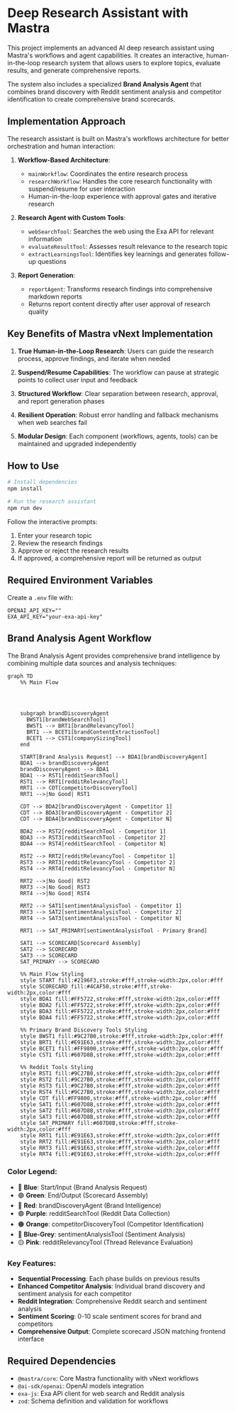 # Deep Research Assistant with Mastra

This project implements an advanced AI deep research assistant using Mastra's workflows and agent capabilities. It creates an interactive, human-in-the-loop research system that allows users to explore topics, evaluate results, and generate comprehensive reports.

The system also includes a specialized **Brand Analysis Agent** that combines brand discovery with Reddit sentiment analysis and competitor identification to create comprehensive brand scorecards.

## Implementation Approach

The research assistant is built on Mastra's workflows architecture for better orchestration and human interaction:

1. **Workflow-Based Architecture**:
   - `mainWorkflow`: Coordinates the entire research process
   - `researchWorkflow`: Handles the core research functionality with suspend/resume for user interaction
   - Human-in-the-loop experience with approval gates and iterative research

2. **Research Agent with Custom Tools**:
   - `webSearchTool`: Searches the web using the Exa API for relevant information
   - `evaluateResultTool`: Assesses result relevance to the research topic
   - `extractLearningsTool`: Identifies key learnings and generates follow-up questions

3. **Report Generation**:
   - `reportAgent`: Transforms research findings into comprehensive markdown reports
   - Returns report content directly after user approval of research quality

## Key Benefits of Mastra vNext Implementation

1. **True Human-in-the-Loop Research**: Users can guide the research process, approve findings, and iterate when needed

2. **Suspend/Resume Capabilities**: The workflow can pause at strategic points to collect user input and feedback

3. **Structured Workflow**: Clear separation between research, approval, and report generation phases

4. **Resilient Operation**: Robust error handling and fallback mechanisms when web searches fail

5. **Modular Design**: Each component (workflows, agents, tools) can be maintained and upgraded independently

## How to Use

```bash
# Install dependencies
npm install

# Run the research assistant
npm run dev
```

Follow the interactive prompts:

1. Enter your research topic
2. Review the research findings
3. Approve or reject the research results
4. If approved, a comprehensive report will be returned as output

## Required Environment Variables

Create a `.env` file with:

```
OPENAI_API_KEY=""
EXA_API_KEY="your-exa-api-key"
```

## Brand Analysis Agent Workflow

The Brand Analysis Agent provides comprehensive brand intelligence by combining multiple data sources and analysis techniques:

```mermaid
graph TD
    %% Main Flow

    
    

    subgraph brandDiscoveryAgent
      BWST1[brandWebSearchTool]
      BWST1 --> BRT1[brandRelevancyTool]
      BRT1 --> BCET1[brandContentExtractionTool]
      BCET1 --> CST1[companySizingTool]
    end

    START[Brand Analysis Request] --> BDA1[brandDiscoveryAgent]
    BDA1 --> brandDiscoveryAgent
    brandDiscoveryAgent --> BDA1
    BDA1 --> RST1[redditSearchTool]
    RST1 --> RRT1[redditRelevancyTool]
    RRT1 --> CDT[competitorDiscoveryTool]
    RRT1 -->|No Good| RST1
    
    CDT --> BDA2[brandDiscoveryAgent - Competitor 1]
    CDT --> BDA3[brandDiscoveryAgent - Competitor 2]
    CDT --> BDA4[brandDiscoveryAgent - Competitor N]
    
    BDA2 --> RST2[redditSearchTool - Competitor 1]
    BDA3 --> RST3[redditSearchTool - Competitor 2]
    BDA4 --> RST4[redditSearchTool - Competitor N]
    
    RST2 --> RRT2[redditRelevancyTool - Competitor 1]
    RST3 --> RRT3[redditRelevancyTool - Competitor 2]
    RST4 --> RRT4[redditRelevancyTool - Competitor N]

    RRT2 -->|No Good| RST2
    RRT3 -->|No Good| RST3
    RRT4 -->|No Good| RST4
    
    RRT2 --> SAT1[sentimentAnalysisTool - Competitor 1]
    RRT3 --> SAT2[sentimentAnalysisTool - Competitor 2]
    RRT4 --> SAT3[sentimentAnalysisTool - Competitor N]
    
    RRT1 --> SAT_PRIMARY[sentimentAnalysisTool - Primary Brand]
    
    SAT1 --> SCORECARD[Scorecard Assembly]
    SAT2 --> SCORECARD
    SAT3 --> SCORECARD
    SAT_PRIMARY --> SCORECARD
    
    %% Main Flow Styling
    style START fill:#2196F3,stroke:#fff,stroke-width:2px,color:#fff
    style SCORECARD fill:#4CAF50,stroke:#fff,stroke-width:2px,color:#fff
    style BDA1 fill:#FF5722,stroke:#fff,stroke-width:2px,color:#fff
    style BDA2 fill:#FF5722,stroke:#fff,stroke-width:2px,color:#fff
    style BDA3 fill:#FF5722,stroke:#fff,stroke-width:2px,color:#fff
    style BDA4 fill:#FF5722,stroke:#fff,stroke-width:2px,color:#fff
    
    %% Primary Brand Discovery Tools Styling
    style BWST1 fill:#9C27B0,stroke:#fff,stroke-width:2px,color:#fff
    style BRT1 fill:#E91E63,stroke:#fff,stroke-width:2px,color:#fff
    style BCET1 fill:#FF9800,stroke:#fff,stroke-width:2px,color:#fff
    style CST1 fill:#607D8B,stroke:#fff,stroke-width:2px,color:#fff
    
    %% Reddit Tools Styling
    style RST1 fill:#9C27B0,stroke:#fff,stroke-width:2px,color:#fff
    style RST2 fill:#9C27B0,stroke:#fff,stroke-width:2px,color:#fff
    style RST3 fill:#9C27B0,stroke:#fff,stroke-width:2px,color:#fff
    style RST4 fill:#9C27B0,stroke:#fff,stroke-width:2px,color:#fff
    style CDT fill:#FF9800,stroke:#fff,stroke-width:2px,color:#fff
    style SAT1 fill:#607D8B,stroke:#fff,stroke-width:2px,color:#fff
    style SAT2 fill:#607D8B,stroke:#fff,stroke-width:2px,color:#fff
    style SAT3 fill:#607D8B,stroke:#fff,stroke-width:2px,color:#fff
    style SAT_PRIMARY fill:#607D8B,stroke:#fff,stroke-width:2px,color:#fff
    style RRT1 fill:#E91E63,stroke:#fff,stroke-width:2px,color:#fff
    style RRT2 fill:#E91E63,stroke:#fff,stroke-width:2px,color:#fff
    style RRT3 fill:#E91E63,stroke:#fff,stroke-width:2px,color:#fff
    style RRT4 fill:#E91E63,stroke:#fff,stroke-width:2px,color:#fff
```

### Color Legend:
- 🔵 **Blue**: Start/Input (Brand Analysis Request)
- 🟢 **Green**: End/Output (Scorecard Assembly)
- 🔴 **Red**: brandDiscoveryAgent (Brand Intelligence)
- 🟣 **Purple**: redditSearchTool (Reddit Data Collection)
- 🟠 **Orange**: competitorDiscoveryTool (Competitor Identification)
- 🔘 **Blue-Grey**: sentimentAnalysisTool (Sentiment Analysis)
- 🟡 **Pink**: redditRelevancyTool (Thread Relevance Evaluation)

### Key Features:
- **Sequential Processing**: Each phase builds on previous results
- **Enhanced Competitor Analysis**: Individual brand discovery and sentiment analysis for each competitor
- **Reddit Integration**: Comprehensive Reddit search and sentiment analysis
- **Sentiment Scoring**: 0-10 scale sentiment scores for brand and competitors
- **Comprehensive Output**: Complete scorecard JSON matching frontend interface

## Required Dependencies

- `@mastra/core`: Core Mastra functionality with vNext workflows
- `@ai-sdk/openai`: OpenAI models integration
- `exa-js`: Exa API client for web search and Reddit analysis
- `zod`: Schema definition and validation for workflows
